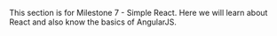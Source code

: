 This section is for Milestone 7 - Simple React. Here we will learn about React and also know the basics of AngularJS.